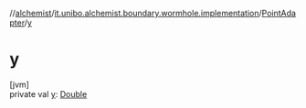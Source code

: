 //[alchemist](../../../index.md)/[it.unibo.alchemist.boundary.wormhole.implementation](../index.md)/[PointAdapter](index.md)/[y](y.md)

# y

[jvm]\
private val [y](y.md): [Double](https://kotlinlang.org/api/latest/jvm/stdlib/kotlin/-double/index.html)
